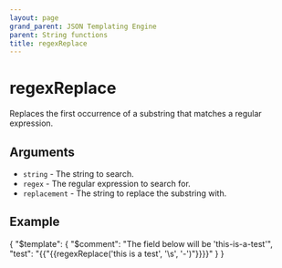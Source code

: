 ```yaml
---
layout: page
grand_parent: JSON Templating Engine
parent: String functions
title: regexReplace
---
```


# regexReplace

Replaces the first occurrence of a substring that matches a regular expression.
## Arguments

- `string` - The string to search.
- `regex` - The regular expression to search for.
- `replacement` - The string to replace the substring with.

## Example

{
  "$template": {
    "$comment": "The field below will be 'this-is-a-test'",
    "test": "{{"{{regexReplace('this is a test', '\s', '-')"}}}}"
  }
}
